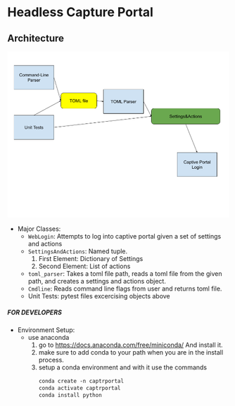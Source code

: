 # Headless Capture Portal
## Architecture
!["TOML Capture Portal Diagram"](./images/TOML-Capture-Architecture.png)
* Major Classes:
    * `WebLogin`: Attempts to log into captive portal given a set of settings and actions
    * `SettingsAndActions`: Named tuple.
        1. First Element: Dictionary of Settings
        2. Second Element: List of actions
    * `toml_parser`: Takes a toml file path, reads a toml file from the given path, and creates a settings and actions object.
    * `Cmdline`: Reads command line flags from user and returns toml file.
    * Unit Tests: pytest files excercising objects above

##### FOR DEVELOPERS
* Environment Setup:
    * use anaconda
        1. go to https://docs.anaconda.com/free/miniconda/  And install it.
        2. make sure to add conda to your path when you are in the install process.
        3. setup a conda environment and with it use the commands 
            ```
            conda create -n captrportal
            conda activate captrportal
            conda install python
            ```